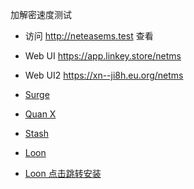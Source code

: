加解密速度测试
- 访问 http://neteasems.test 查看
- Web UI https://app.linkey.store/netms
- Web UI2 https://xn--ji8h.eu.org/netms

- [Surge](https://raw.githubusercontent.com/Keywos/rule/main/script/net_test/nt.sgmodule)

- [Quan X](https://raw.githubusercontent.com/Keywos/rule/main/script/net_test/nt.conf)

- [Stash](https://raw.githubusercontent.com/Keywos/rule/main/script/net_test/nt.stoverride)


- [Loon](https://raw.githubusercontent.com/Keywos/rule/main/script/net_test/nt.plugin)
- [Loon 点击跳转安装](https://www.nsloon.com/openloon/import?plugin=https://raw.githubusercontent.com/Keywos/rule/main/script/net_test/nt.plugin) 